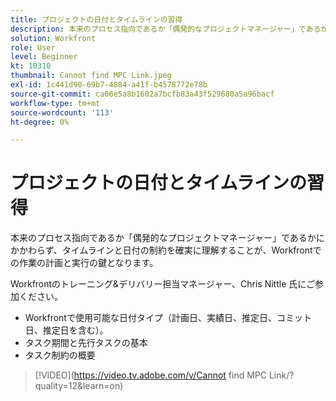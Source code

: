 ```yaml
---
title: プロジェクトの日付とタイムラインの習得
description: 本来のプロセス指向であるか「偶発的なプロジェクトマネージャー」であるかにかかわらず、タイムラインと日付の制約を確実に理解することが、Workfrontでの作業の計画と実行の鍵となります。
solution: Workfront
role: User
level: Beginner
kt: 10310
thumbnail: Cannot find MPC Link.jpeg
exl-id: 1c441d90-69b7-4884-a41f-b4578772e78b
source-git-commit: ca06e5a8b1602a7bcfb83a43f529680a5a96bacf
workflow-type: tm+mt
source-wordcount: '113'
ht-degree: 0%

---
```


# プロジェクトの日付とタイムラインの習得

本来のプロセス指向であるか「偶発的なプロジェクトマネージャー」であるかにかかわらず、タイムラインと日付の制約を確実に理解することが、Workfrontでの作業の計画と実行の鍵となります。

Workfrontのトレーニング&amp;デリバリー担当マネージャー、Chris Nittle 氏にご参加ください。

* Workfrontで使用可能な日付タイプ（計画日、実績日、推定日、コミット日、推定日を含む）。
* タスク期間と先行タスクの基本
* タスク制約の概要

>[!VIDEO](https://video.tv.adobe.com/v/Cannot find MPC Link/?quality=12&amp;learn=on)
